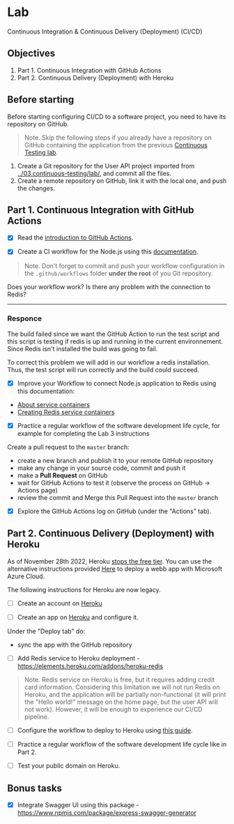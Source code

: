 # Lab

Continuous Integration & Continuous Delivery (Deployment) (CI/CD)

## Objectives

1. Part 1. Continuous Integration with GitHub Actions
2. Part 2. Continuous Delivery (Deployment) with Heroku

## Before starting

Before starting configuring CI/CD to a software project, you need to have its repository on GitHub.

> Note. Skip the following steps if you already have a repository on GitHub containing the application from the previous [Continuous Testing lab](../04.continuous-testing/lab.md).

1. Create a Git repository for the User API project imported from [../03.continuous-testing/lab/](../03.continuous-testing/lab/), and commit all the files.
2. Create a remote repository on GitHub, link it with the local one, and push the changes.

## Part 1. Continuous Integration with GitHub Actions

- [x] Read the [introduction to GitHub Actions](https://docs.github.com/en/actions/learn-github-actions/introduction-to-github-actions).

- [x] Create a CI workflow for the Node.js using this [documentation](https://docs.github.com/en/actions/guides/building-and-testing-nodejs).

> Note. Don't forget to commit and push your workflow configuration in the `.github/workflows` folder **under the root** of you Git repository.

Does your workflow work? Is there any problem with the connection to Redis?

---

### Responce

The build failed since we want the GitHub Action to run the test script and this script is testing if redis is up and running in the current environnement. Since Redis isn't installed the build was going to fail.

To correct this problem we will add in our workflow a redis installation. Thus, the test script will run correctly and the build could succeed.

- [x] Improve your Workflow to connect Node.js application to Redis using this documentation:

- [About service containers](https://docs.github.com/en/actions/guides/about-service-containers)
- [Creating Redis service containers](https://docs.github.com/en/actions/guides/creating-redis-service-containers)

- [x] Practice a regular workflow of the software development life cycle, for example for completing the Lab 3 instructions

Create a pull request to the `master` branch:

- create a new branch and publish it to your remote GitHub repository
- make any change in your source code, commit and push it
- make a **Pull Request** on GitHub
- wait for GitHub Actions to test it (observe the process on GitHub -> Actions page)
- review the commit and Merge this Pull Request into the `master` branch

- [x] Explore the GitHub Actions log on GitHub (under the "Actions" tab).

## Part 2. Continuous Delivery (Deployment) with Heroku

As of November 28th 2022, Heroku [stops the free tier](https://blog.heroku.com/next-chapter). You can use the alternative instructions provided [Here](./azure-webapp/webapp-tuto.md) to deploy a webb app with Microsoft Azure Cloud.

The following instructions for Heroku are now legacy.

- [ ] Create an account on [Heroku](https://heroku.com)

- [ ] Create an app on [Heroku](https://dashboard.heroku.com/new-app) and configure it.

Under the "Deploy tab" do:

- sync the app with the GitHub repository

- [ ] Add Redis service to Heroku deployment - https://elements.heroku.com/addons/heroku-redis

> Note. Redis service on Heroku is free, but it requires adding credit card information. Considering this limitation we will not run Redis on Heroku, and the application will be partially non-functional (it will print the "Hello world!" message on the home page, but the user API will not work). However, it will be enough to experience our CI/CD pipeline.

- [ ] Configure the workflow to deploy to Heroku using [this guide](https://github.com/marketplace/actions/deploy-to-heroku).

- [ ] Practice a regular workflow of the software development life cycle like in Part 2.

- [ ] Test your public domain on Heroku.

## Bonus tasks

- [x] Integrate Swagger UI using this package - https://www.npmjs.com/package/express-swagger-generator
